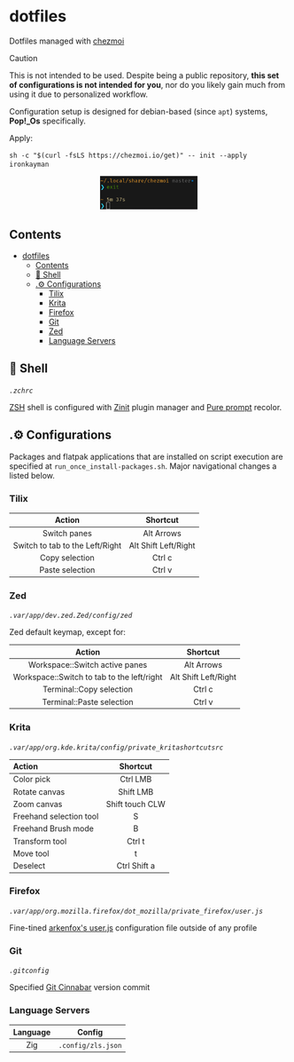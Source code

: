 # dotfiles

Dotfiles managed with [chezmoi](https://github.com/twpayne/chezmoi)

> [!CAUTION]
> This is not intended to be used. Despite being a public repository, __this set of configurations is not intended for you__, nor do you likely gain much from using it due to personalized workflow.
>
> Configuration setup is designed for debian-based (since `apt`) systems, **Pop!_Os** specifically.

Apply:

```shell
sh -c "$(curl -fsLS https://chezmoi.io/get)" -- init --apply ironkayman
```

<p align="center">
    <img src="docs/color_scheme_example.png" style="width: 35%;"></img>
</p>

## Contents

- [dotfiles](#dotfiles)
  - [Contents](#contents)
  - [🌻 Shell](#-shell)
  - [.⚙️ Configurations](#️-configurations)
    - [Tilix](#tilix)
    - [Krita](#krita)
    - [Firefox](#firefox)
    - [Git](#git)
    - [Zed](#zed)
    - [Language Servers](#language-servers)

## 🌻 Shell

*`.zchrc`*

[ZSH](https://wiki.archlinux.org/title/Zsh) shell is configured with [Zinit](https://github.com/zdharma-continuum/zinit) plugin manager and [Pure prompt](https://github.com/sindresorhus/pure) recolor.

## .⚙️ Configurations

Packages and flatpak applications that are installed on script execution are specified at `run_once_install-packages.sh`. Major navigational changes a listed below.

### Tilix

| Action        | Shortcut   |
|:-------------:|:----------:|
| Switch panes | Alt Arrows |
| Switch to tab to the Left/Right | Alt Shift Left/Right |
| Copy selection | Ctrl c |
| Paste selection | Ctrl v |

### Zed

*`.var/app/dev.zed.Zed/config/zed`*

Zed default keymap, except for:

| Action        | Shortcut   |
|:-------------:|:----------:|
| Workspace::Switch active panes | Alt Arrows |
| Workspace::Switch to tab to the left/right | Alt Shift Left/Right |
| Terminal::Copy selection | Ctrl c |
| Terminal::Paste selection | Ctrl v |

### Krita

*`.var/app/org.kde.krita/config/private_kritashortcutsrc`*

| Action                  | Shortcut        |
|:------------------------|:---------------:|
| Color pick              | Ctrl LMB        |
| Rotate canvas           | Shift LMB       |
| Zoom canvas             | Shift touch CLW |
| Freehand selection tool | S               |
| Freehand Brush mode     | B               |
| Transform tool          | Ctrl t          |
| Move tool               | t          |
| Deselect                | Ctrl Shift a    |

### Firefox

*`.var/app/org.mozilla.firefox/dot_mozilla/private_firefox/user.js`*

Fine-tined [arkenfox's user.js](https://github.com/arkenfox/user.js) configuration file outside of any profile

### Git

*`.gitconfig`*

Specified [Git Cinnabar](https://github.com/glandium/git-cinnabar) version commit

### Language Servers

| Language | Config |
|:--------:|:------:|
| Zig | `.config/zls.json` |
